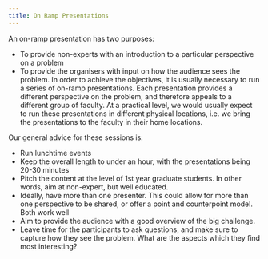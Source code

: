 ```yaml
---
title: On Ramp Presentations
---
```

An on-ramp presentation has two purposes:
* To provide non-experts with an introduction to a particular perspective on a problem
* To provide the organisers with input on how the audience sees the problem.
In order to achieve the objectives, it is usually necessary to run a series of on-ramp presentations. Each presentation provides a different perspective on the problem, and therefore appeals to a different group of faculty.  At a practical level, we would usually expect to run these presentations in different physical locations, i.e. we bring the presentations to the faculty in their home locations.

Our general advice for these sessions is:
* Run lunchtime events
* Keep the overall length to under an hour, with the presentations being 20-30 minutes
* Pitch the content at the level of 1st year graduate students. In other words, aim at non-expert, but well educated.
* Ideally, have more than one presenter. This could allow for more than one perspective to be shared, or offer a point and counterpoint model. Both work well
* Aim to provide the audience with a good overview of the big challenge.
* Leave time for the participants to ask questions, and make sure to capture how they see the problem. What are the aspects which they find most interesting?